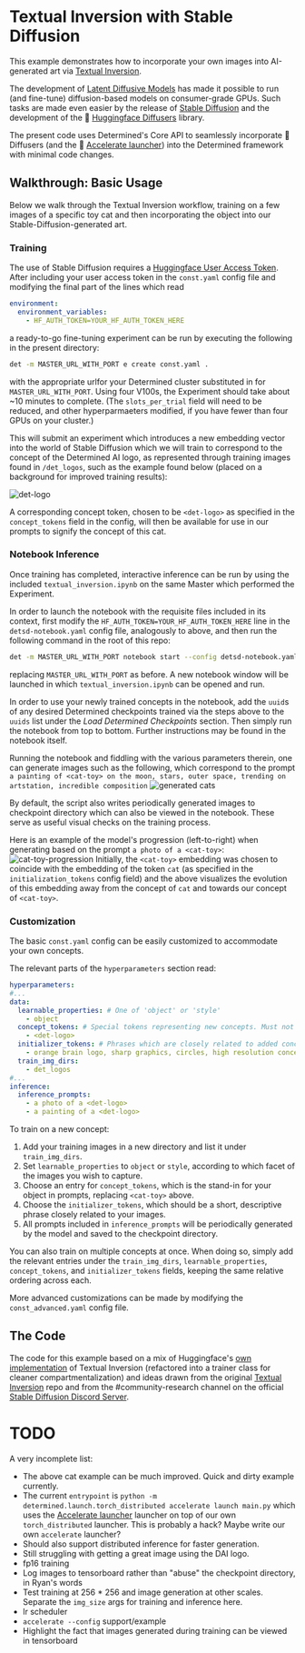# Textual Inversion with Stable Diffusion

This example demonstrates how to incorporate your own images into AI-generated art via
[Textual Inversion](https://textual-inversion.github.io).

The development of [Latent Diffusive Models](https://arxiv.org/abs/2112.10752) has made
it possible to run (and fine-tune) diffusion-based models on consumer-grade GPUs. Such tasks are
made even easier by the release
of [Stable Diffusion](https://stability.ai/blog/stable-diffusion-announcement) and the
development of the 🤗 [Huggingface Diffusers](https://huggingface.co/docs/diffusers/index) library.

The present code uses Determined's Core API to seamlessly incorporate 🧨 Diffusers
(and the 🚀 [Accelerate launcher](https://huggingface.co/docs/transformers/accelerate)) into the
Determined framework with minimal code changes.

## Walkthrough: Basic Usage

Below we walk through the Textual Inversion workflow, training on a few images of a specific toy cat
and then incorporating the object into our Stable-Diffusion-generated art.

### Training

The use of Stable Diffusion requires
a [Huggingface User Access Token](https://huggingface.co/docs/hub/security-tokens).
After including your user access token in the `const.yaml` config file and modifying the final part
of the lines which read

```yaml
environment:
  environment_variables:
    - HF_AUTH_TOKEN=YOUR_HF_AUTH_TOKEN_HERE
```

a ready-to-go fine-tuning experiment can be run by executing the following in the present directory:

```bash
det -m MASTER_URL_WITH_PORT e create const.yaml .
```

with the appropriate urlfor your Determined cluster substituted in
for `MASTER_URL_WITH_PORT`. Using four
V100s, the Experiment should take about ~10 minutes to complete.
(The `slots_per_trial` field will need to be reduced, and other hyperparmaeters modified, if you
have fewer than four GPUs on your cluster.)

This will submit an experiment which introduces a new embedding vector into the world of Stable
Diffusion which we will train to correspond to the concept of the Determined AI logo, as represented
through
training images found in `/det_logos`, such as the example found below (placed on a background for
improved training results):

![det-logo](./det_logos/det_1.png)

A corresponding concept token, chosen to be `<det-logo>` as specified in the `concept_tokens` field
in the config, will then be available for use in our prompts to signify the concept of this cat.

### Notebook Inference

Once training has completed, interactive inference can be run by using the included
`textual_inversion.ipynb` on the same Master which performed the Experiment.

In order to launch the
notebook with the requisite files included in its context, first modify
the `HF_AUTH_TOKEN=YOUR_HF_AUTH_TOKEN_HERE` line in the `detsd-notebook.yaml` config file,
analogously to above, and then run the following command in the root of
this repo:

```bash
det -m MASTER_URL_WITH_PORT notebook start --config detsd-notebook.yaml --context .
```

replacing `MASTER_URL_WITH_PORT` as before. A new notebook window will be launched in which
`textual_inversion.ipynb` can be opened and run.

In order to use your newly trained concepts in the notebook, add the `uuid`s of any desired
Determined checkpoints trained via the steps above to the `uuids` list under the _Load Determined
Checkpoints_ section. Then simply run the notebook from top to bottom. Further instructions may be
found in the notebook itself.

Running the notebook and fiddling with the various parameters therein, one can generate images such
as the following, which correspond to the
prompt `a painting of <cat-toy> on the moon, stars, outer space, trending on artstation, incredible composition`
![generated cats](./readme_imgs/generated_cats.png)

By default, the script also writes periodically generated images to checkpoint directory which can
also be viewed in the notebook. These serve as useful visual checks on the training process.

Here is an example of the model's progression (left-to-right) when generating based on the
prompt `a photo of a <cat-toy>`:
![cat-toy-progression](./readme_imgs/all_cat-toy_imgs.png)
Initially, the `<cat-toy>` embedding was chosen to coincide with the embedding of the token `cat`
(as specified in the `initialization_tokens` config field) and the above visualizes the evolution of
this embedding away from the concept of `cat` and towards our concept of `<cat-toy>`.

### Customization

The basic `const.yaml` config can be easily customized to accommodate your own concepts.

The relevant parts of the `hyperparameters` section read:

```yaml
hyperparameters:
#...
data:
  learnable_properties: # One of 'object' or 'style' 
    - object
  concept_tokens: # Special tokens representing new concepts. Must not exist in tokenizer.  
    - <det-logo>
  initializer_tokens: # Phrases which are closely related to added concepts.
    - orange brain logo, sharp graphics, circles, high resolution concept art
  train_img_dirs:
    - det_logos
#...
inference:
  inference_prompts:
    - a photo of a <det-logo>
    - a painting of a <det-logo>
```

To train on a new concept:

1) Add your training images in a new directory and list it under `train_img_dirs`.
2) Set `learnable_properties` to `object` or `style`, according to which facet of the images you
   wish
   to capture.
3) Choose an entry for `concept_tokens`, which is the stand-in for your object in prompts,
   replacing `<cat-toy>` above.
4) Choose the `initializer_tokens`, which should be a short, descriptive phrase closely related to
   your images.
5) All prompts included in `inference_prompts` will be periodically generated by the model and saved
   to the checkpoint directory.

You can also train on multiple concepts at once. When doing so, simply add the
relevant entries under the
`train_img_dirs`, `learnable_properties`, `concept_tokens`, and `initializer_tokens` fields,
keeping the same relative ordering across each.

More advanced customizations can be made by modifying the `const_advanced.yaml` config file.

## The Code

The code for this example based on a mix of
Huggingface's [own implementation](https://github.com/huggingface/diffusers/tree/main/examples/textual_inversion)
of Textual Inversion (refactored into a trainer class for cleaner compartmentalization) and ideas
drawn from the original [Textual Inversion](https://github.com/rinongal/textual_inversion) repo and
from the #community-research channel on the
official [Stable Diffusion Discord Server](https://www.diffusion.gg).

# TODO

A very incomplete list:

* The above cat example can be much improved. Quick and dirty example currently.
* The current `entrypoint`
  is `python -m determined.launch.torch_distributed accelerate launch main.py` which uses
  the [Accelerate launcher](https://huggingface.co/docs/transformers/accelerate) launcher on top of
  our own `torch_distributed` launcher. This is probably a hack? Maybe write our own `accelerate`
  launcher?
* Should also support distributed inference for faster generation.
* Still struggling with getting a great image using the DAI logo.
* fp16 training
* Log images to tensorboard rather than "abuse" the checkpoint directory, in Ryan's words
* Test training at 256 * 256 and image generation at other scales. Separate the `img_size` args for
  training and inference here.
* lr scheduler
* `accelerate --config` support/example
* Highlight the fact that images generated during training can be viewed in tensorboard